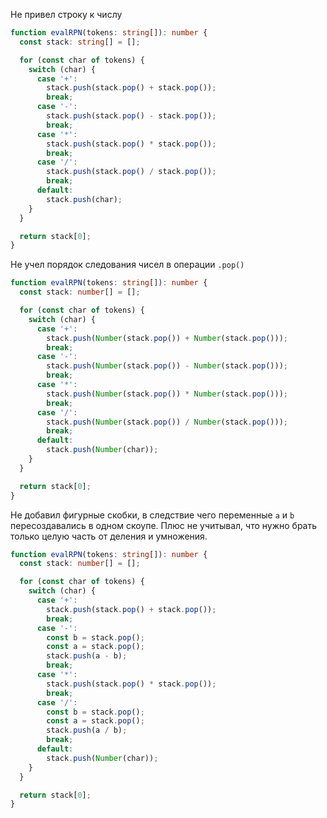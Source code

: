 Не привел строку к числу

```typescript
function evalRPN(tokens: string[]): number {
  const stack: string[] = [];

  for (const char of tokens) {
    switch (char) {
      case '+':
        stack.push(stack.pop() + stack.pop());
        break;
      case '-':
        stack.push(stack.pop() - stack.pop());
        break;
      case '*':
        stack.push(stack.pop() * stack.pop());
        break;
      case '/':
        stack.push(stack.pop() / stack.pop());
        break;
      default:
        stack.push(char);
    }
  }

  return stack[0];
}
```

Не учел порядок следования чисел в операции `.pop()`

```typescript
function evalRPN(tokens: string[]): number {
  const stack: number[] = [];

  for (const char of tokens) {
    switch (char) {
      case '+':
        stack.push(Number(stack.pop()) + Number(stack.pop()));
        break;
      case '-':
        stack.push(Number(stack.pop()) - Number(stack.pop()));
        break;
      case '*':
        stack.push(Number(stack.pop()) * Number(stack.pop()));
        break;
      case '/':
        stack.push(Number(stack.pop()) / Number(stack.pop()));
        break;
      default:
        stack.push(Number(char));
    }
  }

  return stack[0];
}
```

Не добавил фигурные скобки, в следствие чего переменные `a` и `b` пересоздавались в одном скоупе. Плюс не учитывал, что нужно брать только целую часть от деления и умножения.

```typescript
function evalRPN(tokens: string[]): number {
  const stack: number[] = [];

  for (const char of tokens) {
    switch (char) {
      case '+':
        stack.push(stack.pop() + stack.pop());
        break;
      case '-':
        const b = stack.pop();
        const a = stack.pop();
        stack.push(a - b);
        break;
      case '*':
        stack.push(stack.pop() * stack.pop());
        break;
      case '/':
        const b = stack.pop();
        const a = stack.pop();
        stack.push(a / b);
        break;
      default:
        stack.push(Number(char));
    }
  }

  return stack[0];
}
```
